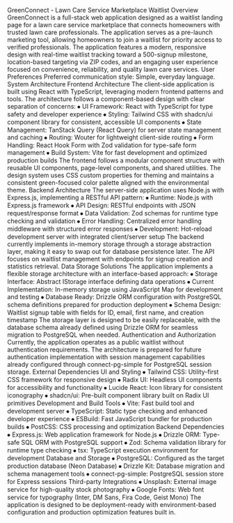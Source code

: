 GreenConnect - Lawn Care Service Marketplace Waitlist
Overview
GreenConnect is a full-stack web application designed as a waitlist landing page for a lawn care service marketplace that connects homeowners with trusted lawn care professionals. The application serves as a pre-launch marketing tool, allowing homeowners to join a waitlist for priority access to verified professionals. The application features a modern, responsive design with real-time waitlist tracking toward a 500-signup milestone, location-based targeting via ZIP codes, and an engaging user experience focused on convenience, reliability, and quality lawn care services.
User Preferences
Preferred communication style: Simple, everyday language.
System Architecture
Frontend Architecture
The client-side application is built using React with TypeScript, leveraging modern frontend patterns and tools. The architecture follows a component-based design with clear separation of concerns:
⦁	UI Framework: React with TypeScript for type safety and developer experience
⦁	Styling: Tailwind CSS with shadcn/ui component library for consistent, accessible UI components
⦁	State Management: TanStack Query (React Query) for server state management and caching
⦁	Routing: Wouter for lightweight client-side routing
⦁	Form Handling: React Hook Form with Zod validation for type-safe form management
⦁	Build System: Vite for fast development and optimized production builds
The frontend follows a modular component structure with reusable UI components, page-level components, and shared utilities. The design system uses CSS custom properties for theming and maintains a consistent green-focused color palette aligned with the environmental theme.
Backend Architecture
The server-side application uses Node.js with Express.js, implementing a RESTful API pattern:
⦁	Runtime: Node.js with Express.js framework
⦁	API Design: RESTful endpoints with JSON request/response format
⦁	Data Validation: Zod schemas for runtime type checking and validation
⦁	Error Handling: Centralized error handling middleware with structured error responses
⦁	Development: Hot-reload development server with integrated client/server setup
The backend currently implements in-memory storage through a storage abstraction layer, making it easy to swap out for database persistence later. The API focuses on waitlist management with endpoints for signup creation and statistics retrieval.
Data Storage Solutions
The application implements a flexible storage architecture with an interface-based approach:
⦁	Storage Interface: Abstract IStorage interface defining data operations
⦁	Current Implementation: In-memory storage using JavaScript Map for development and testing
⦁	Database Ready: Drizzle ORM configuration with PostgreSQL schema definitions prepared for production deployment
⦁	Schema Design: Waitlist signup table with fields for ID, email, first name, and creation timestamp
The storage layer is designed to be easily replaceable, with the database schema already defined using Drizzle ORM for seamless migration to PostgreSQL when needed.
Authentication and Authorization
Currently, the application operates as a public waitlist without authentication requirements. The architecture is prepared for future authentication implementation with session management capabilities already configured through connect-pg-simple for PostgreSQL session storage.
External Dependencies
UI and Styling
⦁	Tailwind CSS: Utility-first CSS framework for responsive design
⦁	Radix UI: Headless UI components for accessibility and functionality
⦁	Lucide React: Icon library for consistent iconography
⦁	shadcn/ui: Pre-built component library built on Radix UI primitives
Development and Build Tools
⦁	Vite: Fast build tool and development server
⦁	TypeScript: Static type checking and enhanced developer experience
⦁	ESBuild: Fast JavaScript bundler for production builds
⦁	PostCSS: CSS processing and optimization
Backend Dependencies
⦁	Express.js: Web application framework for Node.js
⦁	Drizzle ORM: Type-safe SQL ORM with PostgreSQL support
⦁	Zod: Schema validation library for runtime type checking
⦁	tsx: TypeScript execution environment for development
Database and Storage
⦁	PostgreSQL: Configured as the target production database (Neon Database)
⦁	Drizzle Kit: Database migration and schema management tools
⦁	connect-pg-simple: PostgreSQL session store for Express sessions
Third-party Integrations
⦁	Unsplash: External image service for high-quality stock photography
⦁	Google Fonts: Web font service for typography (Inter, DM Sans, Fira Code, Geist Mono)
The application is designed to be deployment-ready with environment-based configuration and production optimization features built in.
